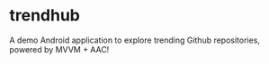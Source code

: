 # trendhub
A demo Android application to explore trending Github repositories, powered by MVVM + AAC!
